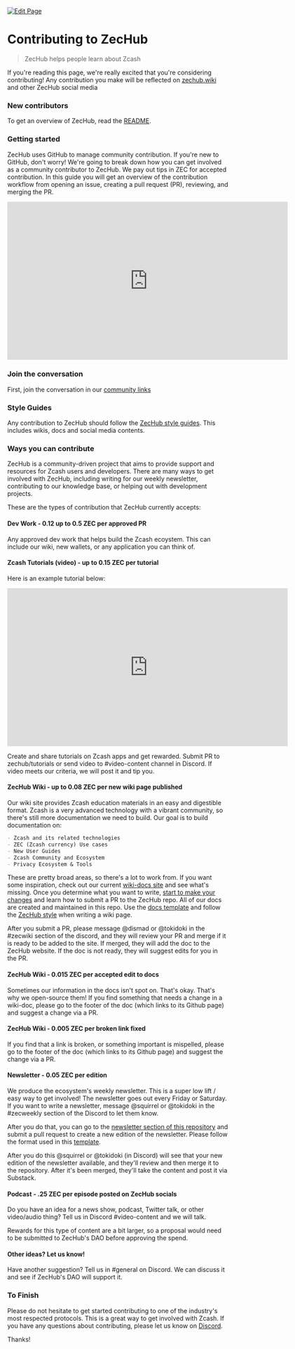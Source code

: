<a href="https://github.com/zechub/zechub/edit/main/site/contribute/Contributing_Guide.md" target="_blank">
  <img src="https://img.shields.io/badge/Edit-blue" alt="Edit Page"/>
</a>

# Contributing to ZecHub

> ZecHub helps people learn about Zcash

If you're reading this page, we're really excited that you're considering contributing! Any contribution you make will be reflected on [zechub.wiki](https://www.zechub.wiki/) and other ZecHub social media 

### New contributors

To get an overview of ZecHub, read the [README](https://github.com/ZecHub/zechub/blob/main/README.md).


### Getting started

ZecHub uses GitHub to manage community contribution. If you're new to GitHub, don't worry! We're going to break down how you can get involved as a community contributor to ZecHub. We pay out tips in ZEC for accepted contribution. In this guide you will get an overview of the contribution workflow from opening an issue, creating a pull request (PR), reviewing, and merging the PR.


<iframe width="640" height="360" src="https://www.youtube.com/embed/8eYDTyV39a4" frameborder="0" allow="accelerometer; autoplay; encrypted-media; gyroscope; picture-in-picture" allowfullscreen></iframe>


### Join the conversation

First, join the conversation in our [community links](https://zechub.wiki/zcash-community/community-links)

### Style Guides

Any contribution to ZecHub should follow the [ZecHub style guides](https://github.com/ZecHub/zechub/blob/main/styles/guide.md). This includes wikis, docs and social media contents.

### Ways you can contribute

ZecHub is a community-driven project that aims to provide support and resources for Zcash users and developers. There are many ways to get involved with ZecHub, including writing for our weekly newsletter, contributing to our knowledge base, or helping out with development projects.

These are the types of contribution that ZecHub currently accepts:

#### Dev Work - 0.12 up to 0.5 ZEC per approved PR

Any approved dev work that helps build the Zcash ecoystem. This can include our wiki, new wallets, or any application you can think of.

#### Zcash Tutorials (video) - up to 0.15 ZEC per tutorial

Here is an example tutorial below:

<iframe width="640" height="360" src="https://www.youtube.com/embed/qz4KzDjkqu8" frameborder="0" allow="accelerometer; autoplay; encrypted-media; gyroscope; picture-in-picture" allowfullscreen></iframe>

Create and share tutorials on Zcash apps and get rewarded. Submit PR to zechub/tutorials or send video to #video-content channel in Discord. If video meets our criteria, we will post it and tip you.

#### ZecHub Wiki - up to 0.08 ZEC per new wiki page published

Our wiki site provides Zcash education materials in an easy and digestible format. Zcash is a very advanced technology with a vibrant community, so there's still more documentation we need to build. Our goal is to build documentation on:

```markdown
- Zcash and its related technologies
- ZEC (Zcash currency) Use cases
- New User Guides
- Zcash Community and Ecosystem
- Privacy Ecosystem & Tools
```

These are pretty broad areas, so there's a lot to work from. If you want some inspiration, check out our current [wiki-docs site](https://zechub.wiki/) and see what's missing. Once you determine what you want to write, [start to make your changes](#make-changes) and learn how to submit a PR to the ZecHub repo. All of our docs are created and maintained in this repo. Use the [docs template](https://github.com/ZecHub/zechub/blob/main/template.md) and follow the [ZecHub style](https://zechub.wiki/contribute/style-guide) when writing a wiki page.

After you submit a PR, please message @dismad or @tokidoki in the #zecwiki section of the discord, and they will review your PR and merge if it is ready to be added to the site. If merged, they will add the doc to the ZecHub website. If the doc is not ready, they will suggest edits for you in the PR.

#### ZecHub Wiki - 0.015 ZEC per accepted edit to docs

Sometimes our information in the docs isn't spot on. That's okay. That's why we open-source them! If you find something that needs a change in a wiki-doc, please go to the footer of the doc (which links to its Github page) and suggest a change via a PR.

#### ZecHub Wiki - 0.005 ZEC per broken link fixed

If you find that a link is broken, or something important is mispelled, please go to the footer of the doc (which links to its Github page) and suggest the change via a PR.

#### Newsletter - 0.05 ZEC per edition

We produce the ecosystem's weekly newsletter. This is a super low lift / easy way to get involved! The newsletter goes out every Friday or Saturday. If you want to write a newsletter, message @squirrel or @tokidoki in the #zecweekly section of the Discord to let them know.

After you do that, you can go to the [newsletter section of this repository](/newsletter/newsletterbasics.md) and submit a pull request to create a new edition of the newsletter. Please follow the format used in this [template](/newsletter/newslettertemplate.md).

After you do this @squirrel or @tokidoki (in Discord) will see that your new edition of the newsletter available, and they'll review and then merge it to the repository. After it's been merged, they'll take the content and post it via Substack.


#### Podcast - .25 ZEC per episode posted on ZecHub socials

Do you have an idea for a news show, podcast, Twitter talk, or other video/audio thing? Tell us in Discord #video-content and we will talk.

Rewards for this type of content are a bit larger, so a proposal would need to be submitted to ZecHub's DAO before approving the spend.


#### Other ideas? Let us know!

Have another suggestion? Tell us in #general on Discord. We can discuss it and see if ZecHub's DAO will support it.

### To Finish

Please do not hesitate to get started contributing to one of the industry's most respected protocols. This is a great way to get involved with Zcash. If you have any questions about contributing, please let us know on [Discord](#join-the-conversation).

Thanks!
